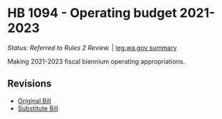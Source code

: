 # HB 1094 - Operating budget 2021-2023
*Status: Referred to Rules 2 Review.* | [leg.wa.gov summary](https://app.leg.wa.gov/billsummary?BillNumber=1094&Year=2021)

Making 2021-2023 fiscal biennium operating appropriations.

## Revisions
* [Original Bill](1/)
* [Substitute Bill](S/)